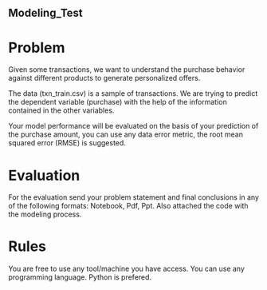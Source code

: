 ## Modeling_Test

# Problem
Given some transactions, we want to understand the purchase behavior against different products to generate personalized offers.

The data (txn_train.csv) is a sample of transactions. We are trying to predict the dependent variable (purchase) with the help of the information contained in the other variables.

Your model performance will be evaluated on the basis of your prediction of the purchase amount, you can use any data error metric, the root mean squared error (RMSE) is suggested.

# Evaluation
For the evaluation send your problem statement and final conclusions in any of the following formats: Notebook, Pdf, Ppt. Also attached the code with the modeling process.

# Rules
You are free to use any tool/machine you have access. You can use any programming language. Python is prefered.
